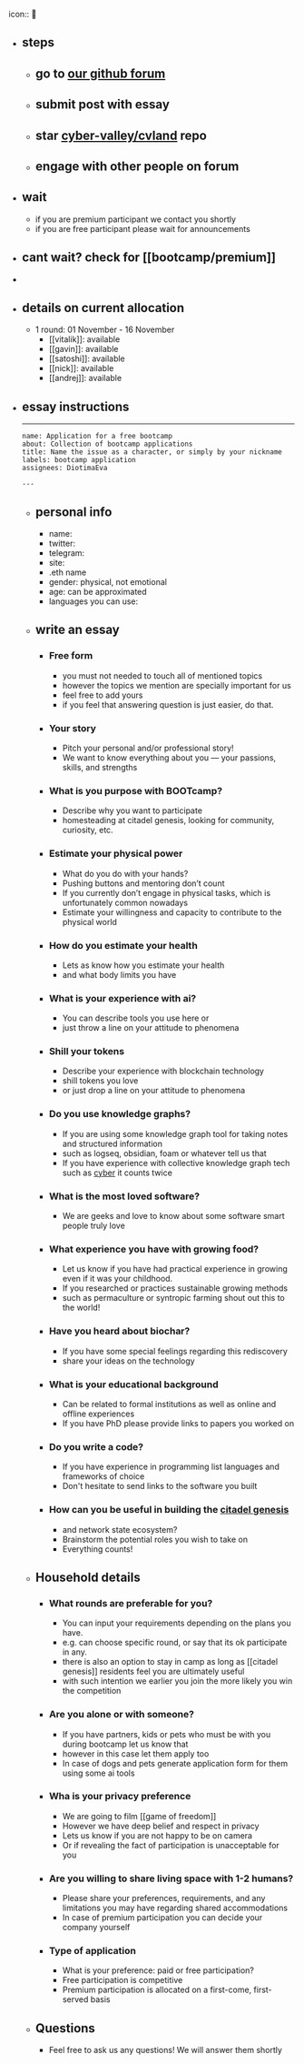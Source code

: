 icon:: 🥕

- ## steps
	- ## go to [our github forum](https://github.com/orgs/cyber-valley/discussions/1)
	- ## submit post with essay
	- ## star [cyber-valley/cvland](https://github.com/cyber-valley/cvland) repo
	- ## engage with other people on forum
- ## wait
	- if you are premium participant we contact you shortly
	- if you are free participant please wait for announcements
- ## cant wait? check for [[bootcamp/premium]]
-
- ## details on current allocation
	- 1 round: 01 November - 16 November
		- [[vitalik]]: available
		- [[gavin]]: available
		- [[satoshi]]: available
		- [[nick]]: available
		- [[andrej]]: available
- ## essay instructions
	- ---
	  name: Application for a free bootcamp
	  about: Collection of bootcamp applications
	  title: Name the issue as a character, or simply by your nickname
	  labels: bootcamp application
	  assignees: DiotimaEva
	  
	  ---
	- ## personal info
		- name:
		- twitter:
		- telegram:
		- site:
		- .eth name
		- gender: physical, not emotional
		- age: can be approximated
		- languages you can use:
	- ## write an essay
		- ### Free form
			- you must not needed to touch all of mentioned topics
			- however the topics we mention are specially important for us
			- feel free to add yours
			- if you feel that answering question is just easier, do that.
		- ### Your story
			- Pitch your personal and/or professional story!
			- We want to know everything about you — your passions, skills, and strengths
		- ### What is you purpose with BOOTcamp?
			- Describe why you want to participate
			- homesteading at citadel genesis, looking for community, curiosity, etc.
		- ### Estimate your physical power
			- What do you do with your hands?
			- Pushing buttons and mentoring don’t count
			- If you currently don’t engage in physical tasks, which is unfortunately common nowadays
			- Estimate your willingness and capacity to contribute to the physical world
		- ### How do you estimate your health
			- Lets as know how you estimate your health
			- and what body limits you have
		- ### What is your experience with ai?
			- You can describe tools you use here or
			- just throw a line on your attitude to phenomena
		- ### Shill your tokens
			- Describe your experience with blockchain technology
			- shill tokens you love
			- or just drop a line on your attitude to phenomena
		- ### Do you use knowledge graphs?
			- If you are using some knowledge graph tool for taking notes and structured information
			- such as logseq, obsidian, foam or whatever tell us that
			- If you have experience with collective knowledge graph tech such as [cyber](https://cyber.page) it counts twice
		- ### What is the most loved software?
			- We are geeks and love to know about some software smart people truly love
		- ### What experience you have with growing food?
			- Let us know if you have had practical experience in growing even if it was your childhood.
			- If you researched or practices sustainable growing methods
			- such as permaculture or syntropic farming shout out this to the world!
		- ### Have you heard about biochar?
			- If you have some special feelings regarding this rediscovery
			- share your ideas on the technology
		- ### What is your educational background
			- Can be related to formal institutions as well as online and offline experiences
			- If you have PhD please provide links to papers you worked on
		- ### Do you write a code?
			- If you have experience in programming list languages and frameworks of choice
			- Don't hesitate to send links to the software you built
		- ### How can you be useful in building the [citadel genesis](https://cv.land/#/page/genesis)
			- and network state ecosystem?
			- Brainstorm the potential roles you wish to take on
			- Everything counts!
	- ## Household details
		- ### What rounds are preferable for you?
			- You can input your requirements depending on the plans you have.
			- e.g. can choose specific round, or say that its ok participate in any.
			- there is also an option to stay in camp as long as [[citadel genesis]] residents feel you are ultimately useful
			- with such intention we earlier you join the more likely you win the competition
		- ### Are you alone or with someone?
			- If you have partners, kids or pets who must be with you during bootcamp let us know that
			- however in this case let them apply too
			- In case of dogs and pets generate application form for them using some ai tools
		- ### Wha is your privacy preference
			- We are going to film [[game of freedom]]
			- However we have deep belief and respect in privacy
			- Lets us know if you are not happy to be on camera
			- Or if revealing the fact of participation is unacceptable for you
		- ### Are you willing to share living space with 1-2 humans?
			- Please share your preferences, requirements, and any limitations you may have regarding shared accommodations
			- In case of premium participation you can decide your company yourself
		- ### Type of application
			- What is your preference: paid or free participation?
			- Free participation is competitive
			- Premium participation is allocated on a first-come, first-served basis
	- ## Questions
		- Feel free to ask us any questions! We will answer them shortly